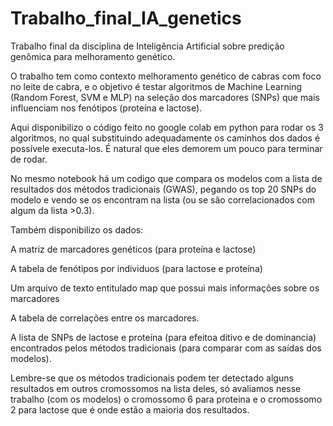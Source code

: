 # Trabalho_final_IA_genetics
Trabalho final da disciplina de Inteligência Artificial sobre predição genômica para melhoramento genético.

O trabalho tem como contexto melhoramento genético de cabras com foco no leite de cabra, e o objetivo é testar algoritmos de Machine Learning (Random Forest, SVM e MLP) na seleção dos marcadores (SNPs) que mais influenciam nos fenótipos (proteína e lactose).

Aqui disponibilizo o código feito no google colab em python para rodar os 3 algoritmos, no qual substituindo adequadamente os caminhos dos dados é possívele executa-los. É natural que eles demorem um pouco para terminar de rodar.

No mesmo notebook há um codigo que compara os modelos com a lista de resultados dos métodos tradicionais (GWAS), pegando os top 20 SNPs do modelo e vendo se os encontram na lista (ou se são correlacionados com algum da lista >0.3).

Também disponibilizo os dados:

A matriz de marcadores genéticos (para proteína e lactose)

A tabela de fenótipos por individuos (para lactose e proteína)

Um arquivo de texto entitulado map que possui mais informações sobre os marcadores

A tabela de correlações entre os marcadores.

A lista de SNPs de lactose e proteína (para efeitoa ditivo e de dominancia) encontrados pelos métodos tradicionais (para comparar com as saídas dos modelos).

Lembre-se que os métodos tradicionais podem ter detectado alguns resultados em outros cromossomos na lista deles, só avaliamos nesse trabalho (com os modelos) o cromossomo 6 para proteina e o cromossomo 2 para lactose que é onde estão a maioria dos resultados.

